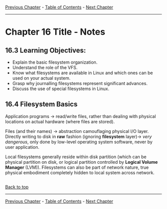 [Previous Chapter](../Ch15-schedulingio/notes_Ch15.md) - [Table of Contents](../README.md#table-of-contents) - [Next Chapter](../Ch17-diskpartitioning/notes_Ch17.md)

---

# Chapter 16 Title - Notes

## 16.3 Learning Objectives:
- Explain the basic filesystem organization.
- Understand the role of the VFS.
- Know what filesystems are available in Linux and which ones can be used on your actual system.
- Grasp why journalling filesystems represent significant advances.
- Discuss the use of special filesystems in Linux.


## 16.4 Filesystem Basics
Application programs -> read/write files, rather than dealing with physical locations on actual hardware (where files are stored).

Files (and their names) -> abstraction camouflaging physical I/O layer. Directly writing to disk in **raw** fashion (ignoring **filesystem** layer)-> *very dangerous*, only done by low-level operating system software, never by user application.

Local filesystems generally reside within disk partition (which can be physical partition on disk, or logical partition controlled by **Logical Volume Manager** (LVM)). Filesystems can also be part of network nature, true physical embodiment completely hidden to local system across network.



##

[Back to top](#)

---

[Previous Chapter](../Ch15-schedulingio/notes_Ch15.md) - [Table of Contents](../README.md#table-of-contents) - [Next Chapter](../Ch17-diskpartitioning/notes_Ch17.md)
